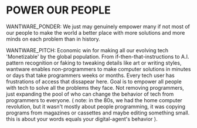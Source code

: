 # POWER OUR PEOPLE

WANTWARE_PONDER: We just may genuinely empower many if not most of our people to make the world a better place with more solutions and more minds on each problem than in history.

WANTWARE_PITCH: Economic win for making all our evolving tech 'Monetizable' by the global population. From if-then-that-instructions to A.I. pattern recognition or faking to tweaking details like art or writing styles, wantware enables non-programmers to make computer solutions in minutes or days that take programmers weeks or months. Every tech user has frustrations of access that dissapear here. Goal is to empower all people with tech to solve all the problems they face. Not removing programmers, just expanding the pool of who can change the behavior of tech from programmers to everyone. ( note: in the 80s, we had the home computer revolution, but it wasn't mostly about people programming, it was copying programs from magazines or cassettes and maybe editing something small. this is about your words equals your digital-agent's behavior ).
